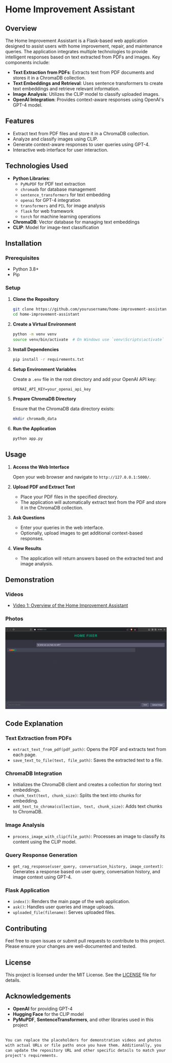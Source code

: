 # Home Improvement Assistant

## Overview

The Home Improvement Assistant is a Flask-based web application designed to assist users with home improvement, repair, and maintenance queries. The application integrates multiple technologies to provide intelligent responses based on text extracted from PDFs and images. Key components include:

- **Text Extraction from PDFs**: Extracts text from PDF documents and stores it in a ChromaDB collection.
- **Text Embeddings and Retrieval**: Uses sentence transformers to create text embeddings and retrieve relevant information.
- **Image Analysis**: Utilizes the CLIP model to classify uploaded images.
- **OpenAI Integration**: Provides context-aware responses using OpenAI's GPT-4 model.

## Features

- Extract text from PDF files and store it in a ChromaDB collection.
- Analyze and classify images using CLIP.
- Generate context-aware responses to user queries using GPT-4.
- Interactive web interface for user interaction.

## Technologies Used

- **Python Libraries**:
  - `PyMuPDF` for PDF text extraction
  - `chromadb` for database management
  - `sentence_transformers` for text embedding
  - `openai` for GPT-4 integration
  - `transformers` and `PIL` for image analysis
  - `flask` for web framework
  - `torch` for machine learning operations
- **ChromaDB**: Vector database for managing text embeddings
- **CLIP**: Model for image-text classification

## Installation

### Prerequisites

- Python 3.8+
- Pip

### Setup

1. **Clone the Repository**

   ```bash
   git clone https://github.com/yourusername/home-improvement-assistant.git
   cd home-improvement-assistant
   ```

2. **Create a Virtual Environment**

   ```bash
   python -m venv venv
   source venv/bin/activate  # On Windows use `venv\Scripts\activate`
   ```

3. **Install Dependencies**

   ```bash
   pip install -r requirements.txt
   ```

4. **Setup Environment Variables**

   Create a `.env` file in the root directory and add your OpenAI API key:

   ```
   OPENAI_API_KEY=your_openai_api_key
   ```

5. **Prepare ChromaDB Directory**

   Ensure that the ChromaDB data directory exists:

   ```bash
   mkdir chromadb_data
   ```

6. **Run the Application**

   ```bash
   python app.py
   ```

## Usage

1. **Access the Web Interface**

   Open your web browser and navigate to `http://127.0.0.1:5000/`.

2. **Upload PDF and Extract Text**

   - Place your PDF files in the specified directory.
   - The application will automatically extract text from the PDF and store it in the ChromaDB collection.

3. **Ask Questions**

   - Enter your queries in the web interface.
   - Optionally, upload images to get additional context-based responses.

4. **View Results**

   - The application will return answers based on the extracted text and image analysis.

## Demonstration

### Videos

<!-- Add demonstration video links here -->
- [Video 1: Overview of the Home Improvement Assistant](content/demo1.mp4)

### Photos

<!-- Add demonstration photos here -->
![Screenshot 1: Web Interface](content/screenshot.png)


## Code Explanation

### Text Extraction from PDFs

- `extract_text_from_pdf(pdf_path)`: Opens the PDF and extracts text from each page.
- `save_text_to_file(text, file_path)`: Saves the extracted text to a file.

### ChromaDB Integration

- Initializes the ChromaDB client and creates a collection for storing text embeddings.
- `chunk_text(text, chunk_size)`: Splits the text into chunks for embedding.
- `add_text_to_chroma(collection, text, chunk_size)`: Adds text chunks to ChromaDB.

### Image Analysis

- `process_image_with_clip(file_path)`: Processes an image to classify its content using the CLIP model.

### Query Response Generation

- `get_rag_response(user_query, conversation_history, image_context)`: Generates a response based on user query, conversation history, and image context using GPT-4.

### Flask Application

- `index()`: Renders the main page of the web application.
- `ask()`: Handles user queries and image uploads.
- `uploaded_file(filename)`: Serves uploaded files.

## Contributing

Feel free to open issues or submit pull requests to contribute to this project. Please ensure your changes are well-documented and tested.

## License

This project is licensed under the MIT License. See the [LICENSE](LICENSE) file for details.

## Acknowledgements

- **OpenAI** for providing GPT-4
- **Hugging Face** for the CLIP model
- **PyMuPDF**, **SentenceTransformers**, and other libraries used in this project
```

You can replace the placeholders for demonstration videos and photos with actual URLs or file paths once you have them. Additionally, you can update the repository URL and other specific details to match your project's requirements.

